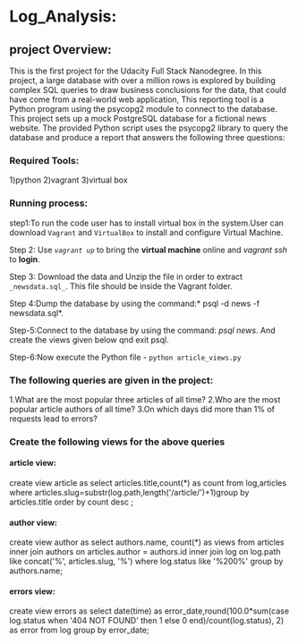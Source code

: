 # Log_Analysis:
## project Overview:
  This is the first project for the Udacity Full Stack Nanodegree. In this project, a large database with over a million rows is explored by building complex SQL queries to draw business conclusions for the data, that could have come from a real-world web application, This reporting tool is a Python program using the psycopg2 module to connect to the database. This project sets up a mock PostgreSQL database for a fictional news website. The provided Python script uses the psycopg2 library to query the database and produce a report that answers the following three questions:
 

### Required Tools:
1)python
2)vagrant
3)virtual box

### Running  process:
step1:To run the code user has to install virtual box in the system.User can download `Vagrant` and `VirtualBox` to install and configure Virtual Machine.

Step 2: Use *`vagrant up`* to bring the **virtual machine** online and *vagrant ssh* to **login**.

Step 3: Download the data and Unzip the file in order to extract `_newsdata.sql_`. This file should be inside the Vagrant folder.

Step 4:Dump the database by using the command:* psql -d news -f newsdata.sql*.

Step-5:Connect to the database by using the command: *psql  news*. And create the views given below qnd exit psql.

Step-6:Now execute the Python file - `python article_views.py`


### The following queries are given in the project:

1.What are the most popular three articles of all time?
2.Who are the most popular article authors of all time?
3.On which days did more than 1% of requests lead to errors?

### Create the following views for the above queries

#### article view:
create view article as select articles.title,count(*) as count from   log,articles where  articles.slug=substr(log.path,length('/article/')+1)group by articles.title order by count desc ;


#### author view:
create view author as select authors.name, count(*) as views from articles inner join authors on articles.author = authors.id inner join log on log.path like concat('%', articles.slug, '%') where log.status like '%200%' group by authors.name;


#### errors view:
create view errors as select date(time) as error_date,round(100.0*sum(case log.status when '404 NOT FOUND' then 1 else 0 end)/count(log.status), 2) as error from log group by error_date;

